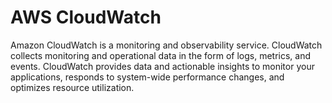 # AWS CloudWatch

Amazon CloudWatch is a monitoring and observability service.
CloudWatch collects monitoring and operational data in the form of logs, metrics, and events.
CloudWatch provides data and actionable insights to monitor your applications, responds to system-wide performance changes, and optimizes resource utilization.

